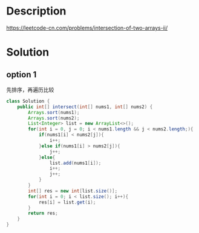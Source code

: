 # Description

https://leetcode-cn.com/problems/intersection-of-two-arrays-ii/

# Solution

## option 1

先排序，再遍历比较

```java
class Solution {
    public int[] intersect(int[] nums1, int[] nums2) {
        Arrays.sort(nums1);
        Arrays.sort(nums2);
        List<Integer> list = new ArrayList<>();
        for(int i = 0, j = 0; i < nums1.length && j < nums2.length;){
            if(nums1[i] < nums2[j]){
                i++;
            }else if(nums1[i] > nums2[j]){
                j++;
            }else{
                list.add(nums1[i]);
                i++;
                j++;
            }
        }
        int[] res = new int[list.size()];
        for(int i = 0; i < list.size(); i++){
            res[i] = list.get(i);
        }
        return res;
    }
}
```

